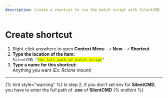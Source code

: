 ```yaml
---
description: Create a shortcut to run the batch script with SilentCMD
---
```


# Create shortcut

1. Right-click anywhere to open **Context Menu** --> **New** --> **Shortcut**
2. **Type the location of the item:** \
   `SilentCMD "`<mark style="color:green;">`the_full_path_of_batch_script`</mark>`"`
3. **Type a name for this shortcut:**\
   Anything you want _(Ex: Rclone mount)_

***

{% hint style="warning" %}
In step 2, if you don't set env for **SilentCMD**, you have to enter the full path of **.exe** of **SilentCMD**
{% endhint %}
